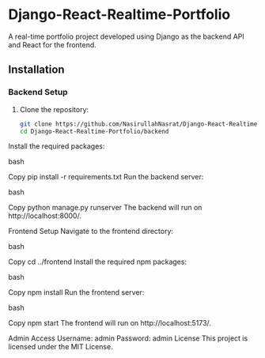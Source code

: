 # Django-React-Realtime-Portfolio

A real-time portfolio project developed using Django as the backend API and React for the frontend.

## Installation

### Backend Setup

1. Clone the repository:

   ```bash
   git clone https://github.com/NasirullahNasrat/Django-React-Realtime-Portfolio.git
   cd Django-React-Realtime-Portfolio/backend
Install the required packages:

bash

Copy
pip install -r requirements.txt
Run the backend server:

bash

Copy
python manage.py runserver
The backend will run on http://localhost:8000/.

Frontend Setup
Navigate to the frontend directory:

bash

Copy
cd ../frontend
Install the required npm packages:

bash

Copy
npm install
Run the frontend server:

bash

Copy
npm start
The frontend will run on http://localhost:5173/.

Admin Access
Username: admin
Password: admin
License
This project is licensed under the MIT License.
